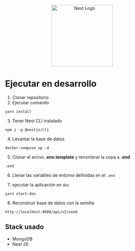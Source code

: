 <p align="center">
  <a href="http://nestjs.com/" target="blank"><img src="https://nestjs.com/img/logo-small.svg" width="200" alt="Nest Logo" /></a>
</p>

# Ejecutar en desarrollo

1. Clonar repositorio
2. Ejecutar comando
```
yarn install
```

3. Tener Nest CLI instalado
```
npm i -g @nestjs/cli
```

4. Levantar la base de datos
```
docker-compose up -d
```

5. Clonar el arcivo __.env.template__ y renombrar la copa a __.end__
```
.end
```

6. Llenar las variables de entorno definidas en el ```.env```


7. ejecutar la aplicación en ```dev```
```
yarn start:dev
```

8. Reconstruir base de datos con la semilla
```
http://localhost:8080/api/v2/seed
```

## Stack usado
* MongoDB
* Nest JS